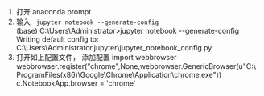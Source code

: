 1. 打开 anaconda prompt
2. 输入 ``` jupyter notebook --generate-config```  
(base) C:\Users\Administrator>jupyter notebook --generate-config
Writing default config to: C:\Users\Administrator\.jupyter\jupyter_notebook_config.py
3. 打开如上配置文件， 添加配置
import webbrowser
webbrowser.register("chrome",None,webbrowser.GenericBrowser(u"C:\\ProgramFiles(x86)\\Google\\Chrome\\Application\\chrome.exe"))
c.NotebookApp.browser = 'chrome'
